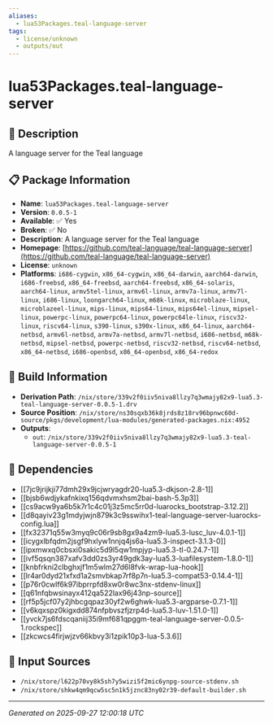 ```yaml
---
aliases:
  - lua53Packages.teal-language-server
tags:
  - license/unknown
  - outputs/out
---
```


# lua53Packages.teal-language-server

## 📝 Description

A language server for the Teal language

## 📋 Package Information

- **Name**: `lua53Packages.teal-language-server`
- **Version**: `0.0.5-1`
- **Available**: ✅ Yes
- **Broken**: ✅ No
- **Description**: A language server for the Teal language
- **Homepage**: [https://github.com/teal-language/teal-language-server](https://github.com/teal-language/teal-language-server)
- **License**: `unknown`
- **Platforms**: `i686-cygwin`, `x86_64-cygwin`, `x86_64-darwin`, `aarch64-darwin`, `i686-freebsd`, `x86_64-freebsd`, `aarch64-freebsd`, `x86_64-solaris`, `aarch64-linux`, `armv5tel-linux`, `armv6l-linux`, `armv7a-linux`, `armv7l-linux`, `i686-linux`, `loongarch64-linux`, `m68k-linux`, `microblaze-linux`, `microblazeel-linux`, `mips-linux`, `mips64-linux`, `mips64el-linux`, `mipsel-linux`, `powerpc-linux`, `powerpc64-linux`, `powerpc64le-linux`, `riscv32-linux`, `riscv64-linux`, `s390-linux`, `s390x-linux`, `x86_64-linux`, `aarch64-netbsd`, `armv6l-netbsd`, `armv7a-netbsd`, `armv7l-netbsd`, `i686-netbsd`, `m68k-netbsd`, `mipsel-netbsd`, `powerpc-netbsd`, `riscv32-netbsd`, `riscv64-netbsd`, `x86_64-netbsd`, `i686-openbsd`, `x86_64-openbsd`, `x86_64-redox`

## 🔧 Build Information

- **Derivation Path**: `/nix/store/339v2f0iiv5niva8llzy7q3wmajy82x9-lua5.3-teal-language-server-0.0.5-1.drv`
- **Source Position**: `/nix/store/ns30sqxb36k8jrds8z18rv96bpnwc60d-source/pkgs/development/lua-modules/generated-packages.nix:4952`
- **Outputs**:
  - `out`:  `/nix/store/339v2f0iiv5niva8llzy7q3wmajy82x9-lua5.3-teal-language-server-0.0.5-1`

## 🔗 Dependencies

- [[7jc9jrijkji77dmh29x9jcjwryagdr20-lua5.3-dkjson-2.8-1]]
- [[bjsb6wdjykafnkixq156qdvmxhsm2bai-bash-5.3p3]]
- [[cs9acw9ya6b5k7r1c4c01j3z5mc5rr0d-luarocks_bootstrap-3.12.2]]
- [[d8qayiv23g1mdyjwjn879k3c9sswihx1-teal-language-server-luarocks-config.lua]]
- [[fx32371q55w3myq9c06r9sb8gx9a4zm9-lua5.3-lusc_luv-4.0.1-1]]
- [[icygxlbfqdm2jsgf9hxlyw1nnjq4js6a-lua5.3-inspect-3.1.3-0]]
- [[ipxmwxq0cbsxi0sakic5d9l5qw1mpjyp-lua5.3-tl-0.24.7-1]]
- [[ivf5qsqn387xafv3dd0zs3yr49gdk3ay-lua5.3-luafilesystem-1.8.0-1]]
- [[knbfrkni2clbghxjf1m5wlm27d6l8fvk-wrap-lua-hook]]
- [[lr4ar0dyd21xfxd1a2smvbkap7rf8p7n-lua5.3-compat53-0.14.4-1]]
- [[p76r0cwlf6k97ibprrpfd8xw0r8wc3nx-stdenv-linux]]
- [[q61nfqbwsinayx412qa522lax96j43np-source]]
- [[rf5p5jcf07y2jhbcgqpaz30yf2w6ghwk-lua5.3-argparse-0.7.1-1]]
- [[v6kqxspz0kigxdd874nfpbvszfjzrp4d-lua5.3-luv-1.51.0-1]]
- [[yvck7js6fdscqaniij35i9mf681qpggm-teal-language-server-0.0.5-1.rockspec]]
- [[zkcwcs4firjwjzv66kbvy3i1zpik10p3-lua-5.3.6]]

## 📁 Input Sources

- `/nix/store/l622p70vy8k5sh7y5wizi5f2mic6ynpg-source-stdenv.sh`
- `/nix/store/shkw4qm9qcw5sc5n1k5jznc83ny02r39-default-builder.sh`

---
*Generated on 2025-09-27 12:00:18 UTC*
